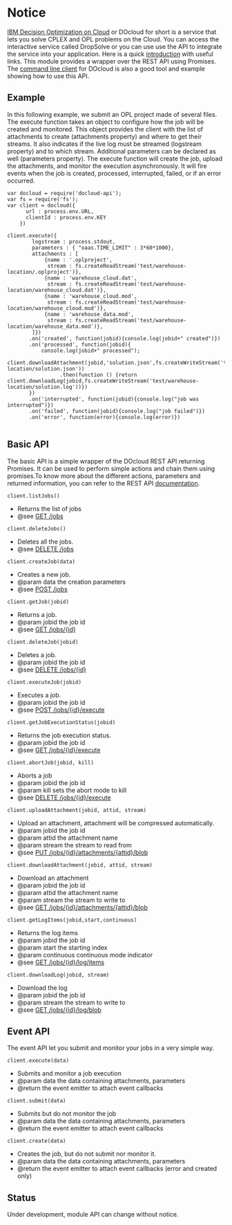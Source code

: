 # Notice


[IBM Decision Optimization on Cloud](http://www.ibm.com/software/analytics/docloud/) or DOcloud for short is a service that lets you solve CPLEX and OPL problems on the Cloud. You can access the interactive service called DropSolve or you can use use the API to integrate the service into your application. Here is a quick [introduction](http://www.mycloudtips.com/2015/04/docloud.html) with useful links. This module provides a wrapper over the REST API using Promises. The [command line client](https://www.npmjs.com/package/docloud-cli) for DOcloud is also a good tool and example showing how to use this API.

Example
-------

In this following example, we submit an OPL project made of several files. The execute function takes an object to configure how the job will
be created and monitored. This object provides the client with the list of attachments to create (attachments property) and where to get their streams. It also 
indicates if the live log must be streamed (logstream property) and to which stream. Additional parameters can be declared as well (parameters property).
The execute function will create the job, upload the attachments, and monitor the execution asynchronously. It will fire events when the job is created, processed, interrupted, failed, or if an error occurred. 

```
var docloud = require('docloud-api');
var fs = require('fs');
var client = docloud({
	  url : process.env.URL,
	  clientId : process.env.KEY
	})
	
client.execute({
		logstream : process.stdout,
		parameters : { "oaas.TIME_LIMIT" : 3*60*1000},
		attachments : [
	        {name : '.oplproject', 
	    	 stream : fs.createReadStream('test/warehouse-location/.oplproject')},
	        {name : 'warehouse_cloud.dat', 
		     stream : fs.createReadStream('test/warehouse-location/warehouse_cloud.dat')},
		    {name : 'warehouse_cloud.mod', 
			 stream : fs.createReadStream('test/warehouse-location/warehouse_cloud.mod')},
			{name : 'warehouse_data.mod', 
			 stream : fs.createReadStream('test/warehouse-location/warehouse_data.mod')},
	    ]})
	   .on('created', function(jobid){console.log(jobid+" created")})
	   .on('processed', function(jobid){
		   console.log(jobid+" processed");
		   client.downloadAttachment(jobid,'solution.json',fs.createWriteStream('test/warehouse-location/solution.json'))
		         .then(function () {return client.downloadLog(jobid,fs.createWriteStream('test/warehouse-location/solution.log'))})
	   })
	   .on('interrupted', function(jobid){console.log("job was interrupted")})
	   .on('failed', function(jobid){console.log("job failed")})
	   .on('error', function(error){console.log(error)})
	   		
```

Basic API
---------

The basic API is a simple wrapper of the DOcloud REST API returning Promises. It can be used to perform simple actions and chain them using promises.To know more about the different actions, parameters and returned information, you can refer to the REST API [documentation](https://api-swagger-oaas-beta.mybluemix.net/api_swagger/).

```
client.listJobs()
```
   * Returns the list of jobs
   * @see [GET /jobs](https://api-swagger-oaas-beta.mybluemix.net/api_swagger/#!/jobs/getJobs)
   
```
client.deleteJobs()
```
   * Deletes all the jobs.
   * @see [DELETE /jobs](https://api-swagger-oaas-beta.mybluemix.net/api_swagger/#!/jobs/deleteJobs)

```
client.createJob(data)
```
 * Creates a new job.
 * @param data the creation parameters
 * @see [POST /jobs](https://api-swagger-oaas-beta.mybluemix.net/api_swagger/#!/jobs/createJob)
 
```
client.getJob(jobid)
```
 * Returns a job.
 * @param jobid the job id
 * @see [GET /jobs/{id}](https://api-swagger-oaas-beta.mybluemix.net/api_swagger/#!/jobs/getJob)
 
```
client.deleteJob(jobid)
```
 * Deletes a job.
 * @param jobid the job id
 * @see [DELETE /jobs/{id}](https://api-swagger-oaas-beta.mybluemix.net/api_swagger/#!/jobs/deleteJob)

```
client.executeJob(jobid)
```
 * Executes a job.
 * @param jobid the job id
 * @see [POST /jobs/{id}/execute](https://api-swagger-oaas-beta.mybluemix.net/api_swagger/#!/jobs/startJob)
 
```
client.getJobExecutionStatus(jobid)
```
 * Returns the job execution status.
 * @param jobid the job id
 * @see [GET /jobs/{id}/execute](https://api-swagger-oaas-beta.mybluemix.net/api_swagger/#!/jobs/getJobStatus)

```
client.abortJob(jobid, kill)
```
 * Aborts a job
 * @param jobid the job id
 * @param kill sets the abort mode to kill
 * @see [DELETE /jobs/{id}/execute](https://api-swagger-oaas-beta.mybluemix.net/api_swagger/#!/jobs/abortJob)
  
```
client.uploadAttachment(jobid, attid, stream)
```
 * Upload an attachment, attachment will be compressed automatically.
 * @param jobid the job id
 * @param attid the attachment name
 * @param stream the stream to read from
 * @see [PUT /jobs/{id}/attachments/{attid}/blob](https://api-swagger-oaas-beta.mybluemix.net/api_swagger/#!/jobs/uploadJobAttachment)

```
client.downloadAttachment(jobid, attid, stream)
```
 * Download an attachment
 * @param jobid the job id
 * @param attid the attachment name
 * @param stream the stream to write to
 * @see [GET /jobs/{id}/attachments/{attid}/blob](https://api-swagger-oaas-beta.mybluemix.net/api_swagger/#!/jobs/downloadJobAttachment)

``` 
client.getLogItems(jobid,start,continuous) 
```
 * Returns the log items
 * @param jobid the job id
 * @param start the starting index
 * @param continuous continuous mode indicator
 * @see [GET /jobs/{id}/log/items](https://api-swagger-oaas-beta.mybluemix.net/api_swagger/#!/jobs/getJobLogItems)

```
client.downloadLog(jobid, stream)
```
 * Download the log
 * @param jobid the job id
 * @param stream the stream to write to
 * @see [GET /jobs/{id}/log/blob](https://api-swagger-oaas-beta.mybluemix.net/api_swagger/#!/jobs/downloadLog)

Event API
---------

The event API let you submit and monitor your jobs in a very simple way.  

```
client.execute(data)
```
 * Submits and monitor a job execution
 * @param data the data containing attachments, parameters
 * @return the event emitter to attach event callbacks

```
client.submit(data)
```
 * Submits but do not monitor the job
 * @param data the data containing attachments, parameters
 * @return the event emitter to attach event callbacks
 
```
client.create(data)
```
 * Creates the job, but do not submit nor monitor it. 
 * @param data the data containing attachments, parameters
 * @return the event emitter to attach event callbacks (error and created only)

 

Status
------
Under development, module API can change without notice.








